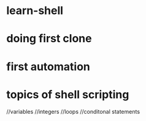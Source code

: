 # learn-shell
# doing first clone
# first automation
# topics of shell scripting
//variables
//integers
//loops
//conditonal statements
